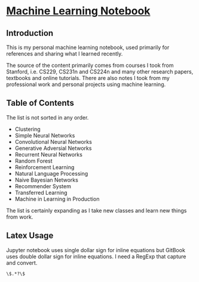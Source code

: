 # [Machine Learning Notebook](https://calvinfeng.gitbook.io/machine-learning-notebook/)

## Introduction

This is my personal machine learning notebook, used primarily for references and sharing what I
learned recently.

The source of the content primarily comes from courses I took from Stanford, i.e. CS229, CS231n and
CS224n and many other research papers, textbooks and online tutorials. There are also notes I took
from my professional work and personal projects using machine learning.

## Table of Contents

The list is not sorted in any order.

* Clustering
* Simple Neural Networks
* Convolutional Neural Networks
* Generative Adversial Networks
* Recurrent Neural Networks
* Random Forest
* Reinforcement Learning
* Natural Language Processing
* Naive Bayesian Networks
* Recommender System
* Transferred Learning
* Machine in Learning in Production

The list is certainly expanding as I take new classes and learn new things from work.

## Latex Usage

Jupyter notebook uses single dollar sign for inline equations but GitBook uses double dollar sign
for inline equations. I need a RegExp that capture and convert.

```text
\$.*?\$
```

